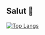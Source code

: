 ## Salut 👋

[![Top Langs](https://github-readme-stats.vercel.app/api/top-langs/?username=Edracoon&langs_count=5&layout=compact&theme=dark)](https://github.com/anuraghazra/github-readme-stats)

<!--
**Edracoon/Edracoon** is a ✨ _special_ ✨ repository because its `README.md` (this file) appears on your GitHub profile.

Here are some ideas to get you started:

- 🔭 I’m currently working on ...
- 🌱 I’m currently learning ...
- 👯 I’m looking to collaborate on ...
- 🤔 I’m looking for help with ...
- 💬 Ask me about ...
- 📫 How to reach me: ...
- 😄 Pronouns: ...
- ⚡ Fun fact: ...
-->
